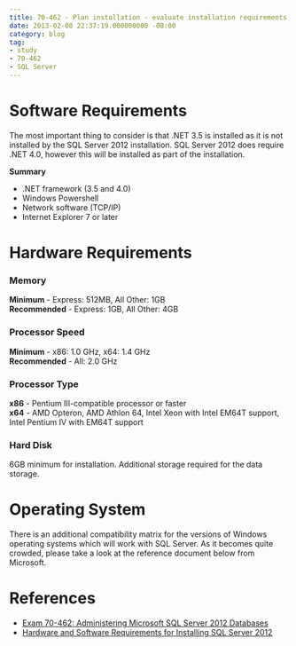 ```yaml
---
title: 70-462 - Plan installation - evaluate installation requirements
date: 2013-02-08 22:37:19.000000000 -08:00
category: blog
tag:
- study
- 70-462
- SQL Server
---
```

<h1>Software Requirements</h1>
<p>The most important thing to consider is that .NET 3.5 is installed as it is not installed by the SQL Server 2012 installation. SQL Server 2012 does require .NET 4.0, however this will be installed as part of the installation.</p>
<p><strong>Summary</strong></p>
<ul>
<li>.NET framework (3.5 and 4.0)</li>
<li>Windows Powershell</li>
<li>Network software (TCP/IP)</li>
<li>Internet Explorer 7 or later</li>
</ul>
<h1>Hardware Requirements</h1>
<h3>Memory</h3>
<p><strong>Minimum</strong> - Express: 512MB, All Other: 1GB<br />
<strong>Recommended</strong> - Express: 1GB, All Other: 4GB</p>
<h3>Processor Speed</h3>
<p><strong>Minimum</strong> - x86: 1.0 GHz, x64: 1.4 GHz<br />
<strong>Recommended</strong> - All: 2.0 GHz</p>
<h3>Processor Type</h3>
<p><strong>x86</strong> - Pentium III-compatible processor or faster<br />
<strong>x64</strong> - AMD Opteron, AMD Athlon 64, Intel Xeon with Intel EM64T support, Intel Pentium IV with EM64T support</p>
<h3>Hard Disk</h3>
<p>6GB minimum for installation. Additional storage required for the data storage.</p>
<h1>Operating System</h1>
<p>There is an additional compatibility matrix for the versions of Windows operating systems which will work with SQL Server. As it becomes quite crowded, please take a look at the reference document below from Microsoft.</p>
<h1>References</h1>
<ul>
<li><a href="http://stanleylee.hk/2013/02/01/exam-70-462-administering-microsoft-sql-server-2012-databases/" title="Exam 70-462: Administering Microsoft SQL Server 2012 Databases">Exam 70-462: Administering Microsoft SQL Server 2012 Databases</a></li>
<li><a href="http://msdn.microsoft.com/en-us/library/ms143506.aspx" title="Hardware and Software Requirements for Installing SQL Server 2012" target="_blank">Hardware and Software Requirements for Installing SQL Server 2012</a></li>
</ul>

